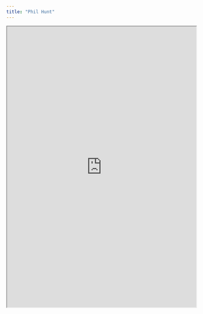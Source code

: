 ```yaml
---
title: "Phil Hunt"
---
```




<iframe height="750" width="100%" src="https://ewelton.github.io/ktest/wiki.html#Phil%20Hunt"></iframe>
